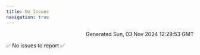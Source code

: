 ```yaml
---
title: No Issues
navigation: true
---
```


<p style="text-align:right;color:#cccs">
Generated Sun, 03 Nov 2024 12:29:53 GMT
</p>
<p>✅ No issues to report ✅</p>



